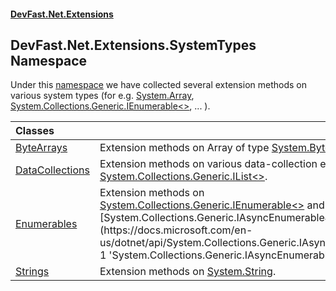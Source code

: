 #### [DevFast.Net.Extensions](index.md 'index')

## DevFast.Net.Extensions.SystemTypes Namespace

Under this [namespace](https://docs.microsoft.com/en-us/dotnet/csharp/language-reference/keywords/namespace 'https://docs.microsoft.com/en-us/dotnet/csharp/language-reference/keywords/namespace') we have collected several extension methods on various system types (for e.g. [System.Array](https://docs.microsoft.com/en-us/dotnet/api/System.Array 'System.Array'), [System.Collections.Generic.IEnumerable&lt;&gt;](https://docs.microsoft.com/en-us/dotnet/api/System.Collections.Generic.IEnumerable-1 'System.Collections.Generic.IEnumerable`1'), ... ).

| Classes | |
| :--- | :--- |
| [ByteArrays](DevFast.Net.Extensions.SystemTypes.ByteArrays.md 'DevFast.Net.Extensions.SystemTypes.ByteArrays') | Extension methods on Array of type [System.Byte](https://docs.microsoft.com/en-us/dotnet/api/System.Byte 'System.Byte'). |
| [DataCollections](DevFast.Net.Extensions.SystemTypes.DataCollections.md 'DevFast.Net.Extensions.SystemTypes.DataCollections') | Extension methods on various data-collection e.g. [System.Collections.Generic.IList&lt;&gt;](https://docs.microsoft.com/en-us/dotnet/api/System.Collections.Generic.IList-1 'System.Collections.Generic.IList`1'). |
| [Enumerables](DevFast.Net.Extensions.SystemTypes.Enumerables.md 'DevFast.Net.Extensions.SystemTypes.Enumerables') | Extension methods on [System.Collections.Generic.IEnumerable&lt;&gt;](https://docs.microsoft.com/en-us/dotnet/api/System.Collections.Generic.IEnumerable-1 'System.Collections.Generic.IEnumerable`1') and [System.Collections.Generic.IAsyncEnumerable&lt;&gt;](https://docs.microsoft.com/en-us/dotnet/api/System.Collections.Generic.IAsyncEnumerable-1 'System.Collections.Generic.IAsyncEnumerable`1'). |
| [Strings](DevFast.Net.Extensions.SystemTypes.Strings.md 'DevFast.Net.Extensions.SystemTypes.Strings') | Extension methods on [System.String](https://docs.microsoft.com/en-us/dotnet/api/System.String 'System.String'). |

